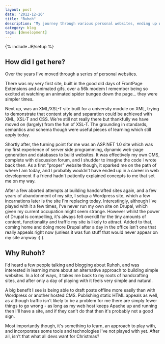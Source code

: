 ```yaml
---
layout: post
date: '2012-12-26'
title: "Ruhoh"
description: "My journey through various personal websites, ending up with Ruhoh."
category: blog
tags: [development]
---
```

{% include JB/setup %}

## How did I get here?

Over the years I've moved through a series of personal websites.

There was my very first site, built in the good old days of FrontPage Extensions and animated gifs, over a 56k modem I
remember being so excited at watching an animated spider bungee down the page... they were simpler times.

Next up, was an XML/XSL-T site built for a university module on XML, trying to demonstrate that content style and
separation could be achieved with XML, XSL-T and CSS. We're still not really there but thankfully we
have moved on (largely) from the fun of XSL-T. The grounding in standards, semantics and schema though were useful
pieces of learning which still apply today.

Shortly after, the turning point for me was an ASP.NET 1.0 site which was my first experience of server side programming,
 dynamic web-page generation and databases to build websites. It was effectively my own CMS, complete with discussion
 forum, and I shudder to imagine the code I wrote back then. As a first "proper" website though, it sparked me on the
path of where I am today, and I probably wouldn't have ended up in a career in web development if a friend hadn't
patiently explained concepts to me that set me on my way.

After a few aborted attempts at building handcrafted sites again, and a few years of abandonment of my site, I setup a
Wordpress site, which a few incarnations later is the site I'm replacing today. Interestingly, although I've played with
it a few times, I've never run my own site on Drupal, which given my current occupation might seem strange. However
whilst the power of Drupal is compelling, it's always felt overkill for the tiny amounts of content, functionality and
traffic my site is likely to attract. Added to that, coming home and doing more Drupal after a day in the office isn't
one that really appeals right now (unless it was fun stuff that would never appear on my site anyway :) ).

## Why Ruhoh?

I'd heard a few
people talking and blogging about Ruhoh, and was interested in learning more about an alternative approach to building simple
websites. In a lot of ways, it takes me back to my roots of handcrafting sites, and after only a day of playing with it
feels very simple and natural.

A big benefit I see is being able to draft posts offline more easily than with Wordpress or another hosted CMS. Publishing
static HTML appeals as well, as although traffic isn't likely to be a problem for me there are simply fewer things to go
wrong - as long as my web host keeps Apache up and running then I'll have a site, and if they can't do that then it's
probably not a good sign.

Most importantly though, it's something to learn, an approach to play with, and incorporates some tools and technologies
I've not played with yet. After all, isn't that what all devs want for Christmas?



